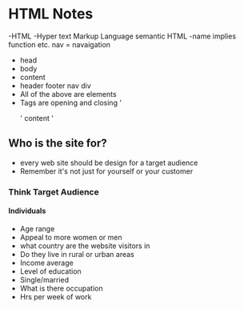# HTML Notes

-HTML -Hyper text Markup Language
semantic HTML -name implies function etc. nav = navaigation
- head 
- body
- content
- header footer nav div
- All of the above are elements
- Tags are opening and closing ' <p> ' content ' </p>

## Who is the site for? 
- every web site should be design for a target audience 
- Remember it's not just for yourself or your customer
### Think Target Audience

#### Individuals
- Age range
- Appeal to more women or men
- what country are the website visitors in
- Do they live in rural or urban areas
- Income average 
- Level of education
- Single/married
- What is there occupation
- Hrs per week of work

